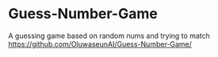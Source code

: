 # Guess-Number-Game
A guessing game based on random nums and trying to match
https://github.com/OluwaseunAI/Guess-Number-Game/